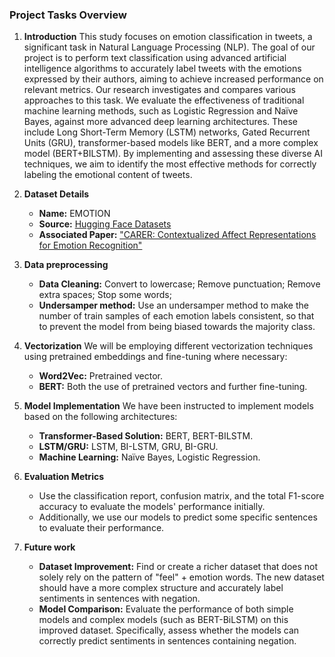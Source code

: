 ### Project Tasks Overview

1. **Introduction**
   This study focuses on emotion classification in tweets, a significant task in Natural Language Processing (NLP). The goal of our project is to perform text classification using advanced artificial intelligence algorithms to accurately label tweets with the emotions expressed by their authors, aiming to achieve increased performance on relevant metrics. Our research investigates and compares various approaches to this task. We evaluate the effectiveness of traditional machine learning methods, such as Logistic Regression and Naïve Bayes, against more advanced deep learning architectures. These include Long Short-Term Memory (LSTM) networks, Gated Recurrent Units (GRU), transformer-based models like BERT, and a more complex model (BERT+BILSTM). By implementing and assessing these diverse AI techniques, we aim to identify the most effective methods for correctly labeling the emotional content of tweets.

2. **Dataset Details**
   - **Name:** EMOTION
   - **Source:** [Hugging Face Datasets](https://huggingface.co/datasets/dair-ai/emotion)
   - **Associated Paper:** ["CARER: Contextualized Affect Representations for Emotion Recognition"](https://aclanthology.org/D18-1404/)
     
3. **Data preprocessing**
   - **Data Cleaning:** Convert to lowercase; Remove punctuation; Remove extra spaces; Stop some words;
   - **Undersamper method:** Use an undersamper method to make the number of train samples of each emotion labels consistent, so that to prevent the model from being biased towards the majority class.

4. **Vectorization**
   We will be employing different vectorization techniques using pretrained embeddings and fine-tuning where necessary:
   - **Word2Vec:** Pretrained vector.
   - **BERT:** Both the use of pretrained vectors and further fine-tuning.

5. **Model Implementation**
   We have been instructed to implement models based on the following architectures:
   - **Transformer-Based Solution:** BERT, BERT-BILSTM.
   - **LSTM/GRU:** LSTM, BI-LSTM, GRU, BI-GRU.
   - **Machine Learning:** Naïve Bayes, Logistic Regression.

6. **Evaluation Metrics**
   - Use the classification report, confusion matrix, and the total F1-score accuracy to evaluate the models' performance initially.
   - Additionally, we use our models to predict some specific sentences to evaluate their performance.

7. **Future work**
   - **Dataset Improvement:** Find or create a richer dataset that does not solely rely on the pattern of "feel" + emotion words. The new dataset should have a more complex structure and accurately label sentiments in sentences with negation.
   - **Model Comparison:** Evaluate the performance of both simple models and complex models (such as BERT-BiLSTM) on this improved dataset. Specifically, assess whether the models can correctly predict sentiments in sentences containing negation.




